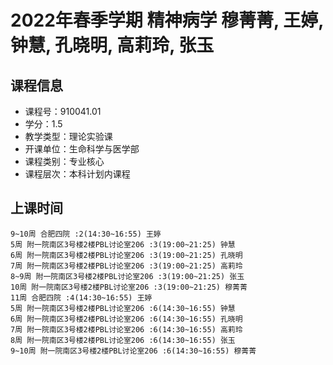# 2022年春季学期 精神病学 穆菁菁, 王婷, 钟慧, 孔晓明, 高莉玲, 张玉






## 课程信息

- 课程号：910041.01
- 学分：1.5
- 教学类型：理论实验课
- 开课单位：生命科学与医学部
- 课程类别：专业核心
- 课程层次：本科计划内课程

## 上课时间

```
9~10周 合肥四院 :2(14:30~16:55) 王婷
5周 附一院南区3号楼2楼PBL讨论室206 :3(19:00~21:25) 钟慧
6周 附一院南区3号楼2楼PBL讨论室206 :3(19:00~21:25) 孔晓明
7周 附一院南区3号楼2楼PBL讨论室206 :3(19:00~21:25) 高莉玲
8~9周 附一院南区3号楼2楼PBL讨论室206 :3(19:00~21:25) 张玉
10周 附一院南区3号楼2楼PBL讨论室206 :3(19:00~21:25) 穆菁菁
11周 合肥四院 :4(14:30~16:55) 王婷
5周 附一院南区3号楼2楼PBL讨论室206 :6(14:30~16:55) 钟慧
6周 附一院南区3号楼2楼PBL讨论室206 :6(14:30~16:55) 孔晓明
7周 附一院南区3号楼2楼PBL讨论室206 :6(14:30~16:55) 高莉玲
8周 附一院南区3号楼2楼PBL讨论室206 :6(14:30~16:55) 张玉
9~10周 附一院南区3号楼2楼PBL讨论室206 :6(14:30~16:55) 穆菁菁
```

